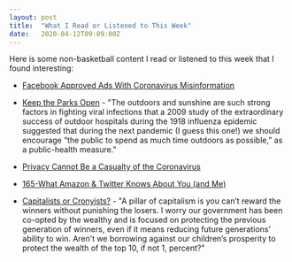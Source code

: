 ```yaml
---
layout: post
title:  "What I Read or Listened to This Week"
date:   2020-04-12T09:09:00Z
---
```

Here is some non-basketball content I read or listened to this week that I found interesting:


* [Facebook Approved Ads With Coronavirus Misinformation](https://www.consumerreports.org/social-media/facebook-approved-ads-with-coronavirus-misinformation/)

* [Keep the Parks Open](https://www.theatlantic.com/health/archive/2020/04/closing-parks-ineffective-pandemic-theater/609580/) - "The outdoors and sunshine are such strong factors in fighting viral infections that a 2009 study of the extraordinary success of outdoor hospitals during the 1918 influenza epidemic suggested that during the next pandemic (I guess this one!) we should encourage “the public to spend as much time outdoors as possible,” as a public-health measure."

* [Privacy Cannot Be a Casualty of the Coronavirus](https://www.nytimes.com/2020/04/07/opinion/digital-privacy-coronavirus.html)

* [165-What Amazon & Twitter Knows About You (and Me)](https://soundcloud.com/user-98066669/165-what-amazon-twitter-knows-about-you-and-me)

* [Capitalists or Cronyists?](https://www.profgalloway.com/capitalists-or-cronyists) - "A pillar of capitalism is you can’t reward the winners without punishing the losers. I worry our government has been co-opted by the wealthy and is focused on protecting the previous generation of winners, even if it means reducing future generations’ ability to win. Aren’t we borrowing against our children’s prosperity to protect the wealth of the top 10, if not 1, percent?"

